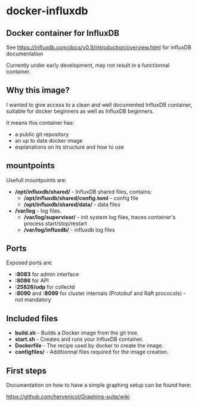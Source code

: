 # docker-influxdb
## Docker container for InfluxDB

See https://influxdb.com/docs/v0.9/introduction/overview.html for influxDB documentation

Currently under early development, may not result in a functionnal container.


## Why this image?

I wanted to give access to a clean and well documented InfluxDB container, suitable for docker beginners as well as InfluxDB beginners.

It means this container has:
* a public git repository
* an up to date docker image
* explanations on its structure and how to use


## mountpoints

Usefull mountpoints are:
* __/opt/influxdb/shared/__ - InfluxDB shared files, contains:
    * __/opt/influxdb/shared/config.toml__ - config file
    * __/opt/influxdb/shared/data/__ - data files
* __/var/log__ - log files.
    * __/var/log/supervisor/__ - init system log files, traces container's process start/stop/restart
    * __/var/log/influxdb/__ - influxdb log files


## Ports

Exposed ports are:
* __:8083__ for admin interface
* __:8086__ for API
* __:25826/udp__ for collectd
* __:8090__ and __:8099__ for cluster internals (Protobuf and Raft prococols) - not mandatory


## Included files

* __build.sh__ - Builds a Docker image from the git tree.
* __start.sh__ - Creates and runs your InfluxDB container.
* __Dockerfile__ - The recipe used by docker to create the image.
* __configfiles/__ - Additionnal files required for the image creation.


## First steps

Documentation on how to have a simple graphing setup can be found here:

https://github.com/hervenicol/Graphing-suite/wiki

